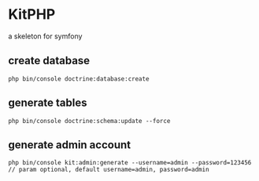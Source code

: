 # KitPHP
a skeleton for symfony


## create database
	
	php bin/console doctrine:database:create
## generate tables

	php bin/console doctrine:schema:update --force
## generate admin account
	
	php bin/console kit:admin:generate --username=admin --password=123456
	// param optional, default username=admin, password=admin
